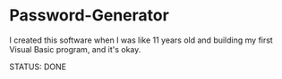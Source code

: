 Password-Generator
==================

I created this software when I was like 11 years old and building my first Visual Basic program, and it's okay. 

STATUS: DONE
